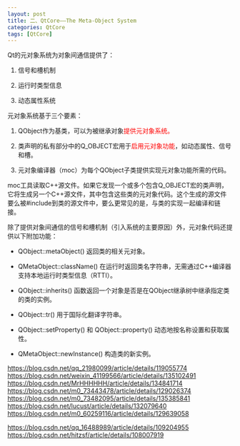 ```yaml
---
layout: post
title: 二、QtCore——The Meta-Object System
categories: QtCore
tags: [QtCore]
---
```


Qt的元对象系统为对象间通信提供了：

1. 信号和槽机制

2. 运行时类型信息

3. 动态属性系统

元对象系统基于三个要素：

1. QObject作为基类，可以为被继承对象<font color="red">提供元对象系统。</font>

2. 类声明的私有部分中的Q_OBJECT宏用于<font color="red">启用元对象功能</font>，如动态属性、信号和槽。

3. 元对象编译器（moc）为每个QObject子类提供实现元对象功能所需的代码。

moc工具读取C++源文件。如果它发现一个或多个包含Q_OBJECT宏的类声明，它将生成另一个C++源文件，其中包含这些类的元对象代码。这个生成的源文件要么被#include到类的源文件中，要么更常见的是，与类的实现一起编译和链接。

除了提供对象间通信的信号和槽机制（引入系统的主要原因）外，元对象代码还提供以下附加功能：

- QObject::metaObject() 返回类的相关元对象。

- QMetaObject::className() 在运行时返回类名字符串，无需通过C++编译器支持本地运行时类型信息（RTTI）。

- QObject::inherits() 函数返回一个对象是否是在QObject继承树中继承指定类的类的实例。

- QObject::tr() 用于国际化翻译字符串。

- QObject::setProperty() 和 QObject::property() 动态地按名称设置和获取属性。

- QMetaObject::newInstance() 构造类的新实例。


https://blog.csdn.net/qq_21980099/article/details/119055774
https://blog.csdn.net/weixin_41199566/article/details/135102491
https://blog.csdn.net/MrHHHHHH/article/details/134841714
https://blog.csdn.net/m0_73443478/article/details/129026374
https://blog.csdn.net/m0_73482095/article/details/135385841
https://blog.csdn.net/lucust/article/details/132079640
https://blog.csdn.net/m0_60259116/article/details/129639058

https://blog.csdn.net/qq_16488989/article/details/109204955
https://blog.csdn.net/hitzsf/article/details/108007919